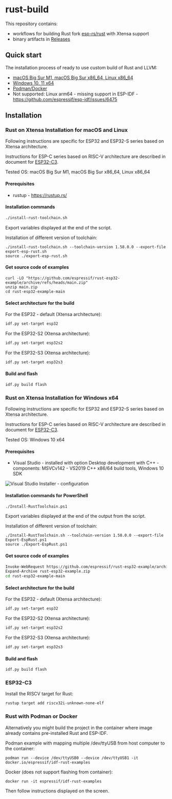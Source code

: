 # rust-build

This repository contains:
- workflows for building Rust fork [esp-rs/rust](https://github.com/esp-rs/rust) with Xtensa support
- binary artifacts in [Releases](https://github.com/esp-rs/rust-build/releases)

## Quick start

The installation process of ready to use custom build of Rust and LLVM:

* [macOS Big Sur M1, macOS Big Sur x86_64, Linux x86_64](#rust-on-xtensa-installation-for-macos-and-linux)
* [Windows 10, 11 x64](#rust-on-xtensa-installation-for-windows-x64)
* [Podman/Docker](#rust-with-podman-or-docker)
* Not supported: Linux arm64 - missing support in ESP-IDF - https://github.com/espressif/esp-idf/issues/6475

## Installation

### Rust on Xtensa Installation for macOS and Linux

Following instructions are specific for ESP32 and ESP32-S series based on Xtensa architecture.

Instructions for ESP-C series based on RISC-V architecture are described in document for [ESP32-C3](#esp32-c3).

Tested OS: macOS Big Sur M1, macOS Big Sur x86_64, Linux x86_64

#### Prerequisites

- rustup - https://rustup.rs/

#### Installation commands

```sh
./install-rust-toolchain.sh
```

Export variables displayed at the end of the script.

Installation of different version of toolchain:

```
./install-rust-toolchain.sh --toolchain-version 1.58.0.0 --export-file export-esp-rust.sh
source ./export-esp-rust.sh
```

#### Get source code of examples

```
curl -LO "https://github.com/espressif/rust-esp32-example/archive/refs/heads/main.zip"
unzip main.zip
cd rust-esp32-example-main
```

#### Select architecture for the build

For the ESP32 - default (Xtensa architecture):

```sh
idf.py set-target esp32
```

For the ESP32-S2 (Xtensa architecture):

```sh
idf.py set-target esp32s2
```

For the ESP32-S3 (Xtensa architecture):

```sh
idf.py set-target esp32s3
```

#### Build and flash

```sh
idf.py build flash
```

### Rust on Xtensa Installation for Windows x64

Following instructions are specific for ESP32 and ESP32-S series based on Xtensa architecture.

Instructions for ESP-C series based on RISC-V architecture are described in document for [ESP32-C3](esp32-c3).

Tested OS: Windows 10 x64

#### Prerequisites

- Visual Studio - installed with option Desktop development with C++ - components: MSVCv142 - VS2019 C++ x86/64 build tools, Windows 10 SDK

![Visual Studio Installer - configuration](support/img/rust-windows-requirements.png?raw=true)
#### Installation commands for PowerShell

```sh
./Install-RustToolchain.ps1
```

Export variables displayed at the end of the output from the script.

Installation of different version of toolchain:

```
./Install-RustToolchain.sh --toolchain-version 1.58.0.0 --export-file Export-EspRust.ps1
source ./Export-EspRust.ps1
```

#### Get source code of examples

```sh
Invoke-WebRequest https://github.com/espressif/rust-esp32-example/archive/refs/heads/main.zip -OutFile rust-esp32-example.zip
Expand-Archive rust-esp32-example.zip
cd rust-esp32-example-main
```

#### Select architecture for the build

For the ESP32 - default (Xtensa architecture):

```sh
idf.py set-target esp32
```

For the ESP32-S2 (Xtensa architecture):

```sh
idf.py set-target esp32s2
```

For the ESP32-S3 (Xtensa architecture):

```sh
idf.py set-target esp32s3
```

#### Build and flash

```sh
idf.py build flash
```

### ESP32-C3

Install the RISCV target for Rust:

```sh
rustup target add riscv32i-unknown-none-elf
```

### Rust with Podman or Docker

Alternatively you might build the project in the container where image already contains pre-installed Rust and ESP-IDF.

Podman example with mapping multiple /dev/ttyUSB from host computer to the container:

```
podman run --device /dev/ttyUSB0 --device /dev/ttyUSB1 -it docker.io/espressif/idf-rust-examples
```

Docker (does not support flashing from container):

```
docker run -it espressif/idf-rust-examples
```

Then follow instructions displayed on the screen.



